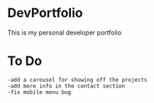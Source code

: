 # DevPortfolio
This is my personal developer portfolio

# To Do
	-add a carousel for showing off the projects
	-add more info in the contact section
	-fix mobile menu bug

